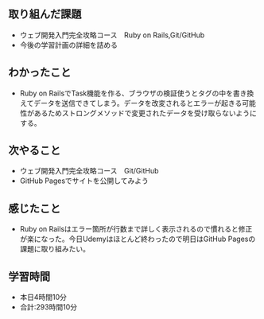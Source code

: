 ## 取り組んだ課題
- ウェブ開発入門完全攻略コース　Ruby on Rails,Git/GitHub
- 今後の学習計画の詳細を詰める
## わかったこと
- Ruby on RailsでTask機能を作る、ブラウザの検証使うとタグの中を書き換えてデータを送信できてしまう。データを改変されるとエラーが起きる可能性があるためストロングメソッドで変更されたデータを受け取らないようにする。
## 次やること
- ウェブ開発入門完全攻略コース　Git/GitHub
- GitHub Pagesでサイトを公開してみよう
## 感じたこと
- Ruby on Railsはエラー箇所が行数まで詳しく表示されるので慣れると修正が楽になった。今日Udemyはほとんど終わったので明日はGitHub Pagesの課題に取り組みたい。
## 学習時間
- 本日4時間10分<br>
- 合計:293時間10分
